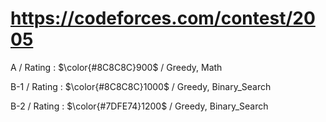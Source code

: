 # https://codeforces.com/contest/2005

A / Rating : $\color{#8C8C8C}900$ / Greedy, Math

B-1 / Rating : $\color{#8C8C8C}1000$ / Greedy, Binary_Search

B-2 / Rating : $\color{#7DFE74}1200$ / Greedy, Binary_Search

